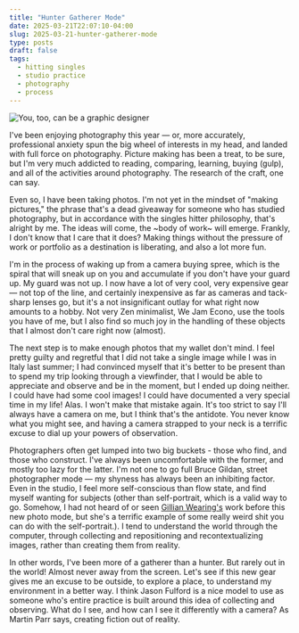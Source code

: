 ```yaml
---
title: "Hunter Gatherer Mode"
date: 2025-03-21T22:07:10-04:00
slug: 2025-03-21-hunter-gatherer-mode
type: posts
draft: false
tags:
  - hitting singles
  - studio practice
  - photography
  - process
---
```

![You, too, can be a graphic designer](images/fulford.jpg)

I've been enjoying photography this year — or, more accurately, professional anxiety spun the big wheel of interests in my head, and landed with full force on photography. Picture making has been a treat, to be sure, but I'm very much addicted to reading, comparing, learning, buying (gulp), and all of the activities around photography. The research of the craft, one can say.

Even so, I have been taking photos. I'm not yet in the mindset of "making pictures," the phrase that's a dead giveaway for someone who has studied photography, but in accordance with the singles hitter philosophy, that's alright by me. The ideas will come, the ~body of work~ will emerge. Frankly, I don't know that I care that it does? Making things without the pressure of work or portfolio as a destination is liberating, and also a lot more fun.
  
I'm in the process of waking up from a camera buying spree, which is the spiral that will sneak up on you and accumulate if you don't have your guard up. My guard was not up. I now have a lot of very cool, very expensive gear — not top of the line, and certainly inexpensive as far as cameras and tack-sharp lenses go, but it's a not insignificant outlay for what right now amounts to a hobby. Not very Zen minimalist, We Jam Econo, use the tools you have of me, but I also find so much joy in the handling of these objects that I almost don't care right now (almost).

The next step is to make enough photos that my wallet don't mind. I feel pretty guilty and regretful that I did not take a single image while I was in Italy last summer; I had convinced myself that it's better to be present than to spend my trip looking through a viewfinder, that I would be able to appreciate and observe and be in the moment, but I ended up doing neither. I could have had some cool images! I could have documented a very special time in my life! Alas. I won't make that mistake again. It's too strict to say I'll always have a camera on me, but I think that's the antidote. You never know what you might see, and having a camera strapped to your neck is a terrific excuse to dial up your powers of observation.

Photographers often get lumped into two big buckets - those who find, and those who construct. I've always been uncomfortable with the former, and mostly too lazy for the latter. I'm not one to go full Bruce Gildan, street photographer mode — my shyness has always been an inhibiting factor. Even in the studio, I feel more self-conscious than flow state, and find myself wanting for subjects (other than self-portrait, which is a valid way to go. Somehow, I had not heard of or seen [Gillian Wearing's](https://www.are.na/block/33524782) work before this new photo mode, but she's a terrific example of some really weird shit you can do with the self-portrait.). I tend to understand the world through the computer, through collecting and repositioning and recontextualizing images, rather than creating them from reality. 

In other words, I've been more of a gatherer than a hunter. But rarely out in the world! Almost never away from the screen. Let's see if this new gear gives me an excuse to be outside, to explore a place, to understand my environment in a better way. I think Jason Fulford is a nice model to use as someone who's entire practice is built around this idea of collecting and observing. What do I see, and how can I see it differently with a camera? As Martin Parr says, creating fiction out of reality.